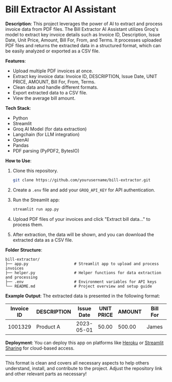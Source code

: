 # Bill Extractor AI Assistant

**Description**:
This project leverages the power of AI to extract and process invoice data from PDF files. The Bill Extractor AI Assistant utilizes Groq's model to extract key invoice details such as Invoice ID, Description, Issue Date, Unit Price, Amount, Bill For, From, and Terms. It processes uploaded PDF files and returns the extracted data in a structured format, which can be easily analyzed or exported as a CSV file.

**Features**:

* Upload multiple PDF invoices at once.
* Extract key invoice data: Invoice ID, DESCRIPTION, Issue Date, UNIT PRICE, AMOUNT, Bill For, From, Terms.
* Clean data and handle different formats.
* Export extracted data to a CSV file.
* View the average bill amount.

**Tech Stack**:

* Python
* Streamlit
* Groq AI Model (for data extraction)
* Langchain (for LLM integration)
* OpenAI
* Pandas
* PDF parsing (PyPDF2, BytesIO)

**How to Use**:

1. Clone this repository.

   ```bash
   git clone https://github.com/yourusername/bill-extractor.git
   ```
2. Create a `.env` file and add your `GROQ_API_KEY` for API authentication.
3. Run the Streamlit app:

   ```bash
   streamlit run app.py
   ```
4. Upload PDF files of your invoices and click "Extract bill data..." to process them.
5. After extraction, the data will be shown, and you can download the extracted data as a CSV file.

**Folder Structure**:

```
bill-extractor/
├── app.py                    # Streamlit app to upload and process invoices
├── helper.py                 # Helper functions for data extraction and processing
├── .env                      # Environment variables for API keys
└── README.md                 # Project overview and setup guide
```

**Example Output**:
The extracted data is presented in the following format:

| Invoice ID | DESCRIPTION | Issue Date | UNIT PRICE | AMOUNT | Bill For | From     | Terms   |
| ---------- | ----------- | ---------- | ---------- | ------ | -------- | -------- | ------- |
| 1001329    | Product A   | 2023-05-01 | 50.00      | 500.00 | James    | Excel Co | Pay now |

**Deployment**:
You can deploy this app on platforms like [Heroku](https://www.heroku.com/) or [Streamlit Sharing](https://streamlit.io/sharing) for cloud-based access.



---

This format is clean and covers all necessary aspects to help others understand, install, and contribute to the project. Adjust the repository link and other relevant parts as necessary!
